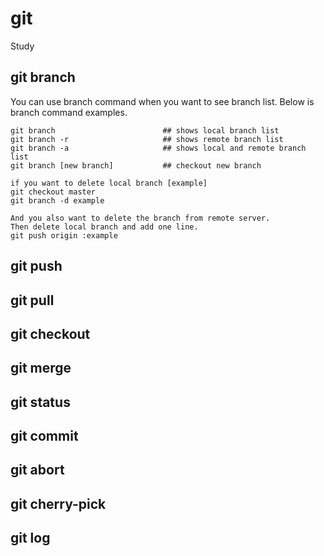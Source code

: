 # git
Study

## git branch
You can use branch command when you want to see branch list. Below is branch command examples.

<pre><code>git branch                        ## shows local branch list
git branch -r                     ## shows remote branch list
git branch -a                     ## shows local and remote branch list 
git branch [new branch]           ## checkout new branch

if you want to delete local branch [example]
git checkout master
git branch -d example

And you also want to delete the branch from remote server.
Then delete local branch and add one line.
git push origin :example
</code></pre> 


## git push

## git pull

## git checkout

## git merge

## git status

## git commit

## git abort

## git cherry-pick

## git log

